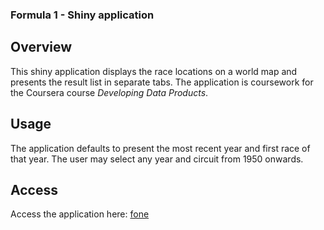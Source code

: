 ### Formula 1 - Shiny application

## Overview
This shiny application displays the race locations on a world map and presents the result list in separate tabs.
The application is coursework for the Coursera course *Developing Data Products*.
 
## Usage
The application defaults to present the most recent year and first race of that year. 
The user may select any year and circuit from 1950 onwards.

## Access
Access the application here:
[fone](https://rrunner.shinyapps.io/fone/)
